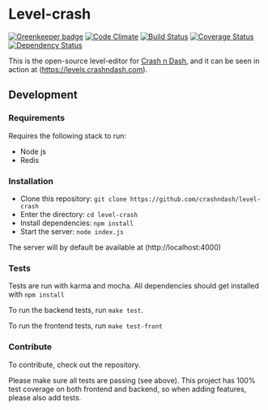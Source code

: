 Level-crash
===========

[![Greenkeeper badge](https://badges.greenkeeper.io/crashndash/level-crash.svg)](https://greenkeeper.io/)
[![Code Climate](http://img.shields.io/codeclimate/github/crashndash/level-crash.svg)](https://codeclimate.com/github/crashndash/level-crash)
[![Build Status](https://travis-ci.org/crashndash/level-crash.svg)](https://travis-ci.org/crashndash/level-crash)
[![Coverage Status](http://img.shields.io/coveralls/crashndash/level-crash.svg)](https://coveralls.io/r/crashndash/level-crash?branch=master)
[![Dependency Status](https://david-dm.org/crashndash/level-crash.svg?theme=shields.io)](https://david-dm.org/crashndash/level-crash)

This is the open-source level-editor for [Crash n Dash](https://crashndash.com), and it can be seen in action at (https://levels.crashndash.com).

## Development
### Requirements
Requires the following stack to run:
- Node js
- Redis

### Installation
- Clone this repository: `git clone https://github.com/crashndash/level-crash`
- Enter the directory: `cd level-crash`
- Install dependencies: `npm install`
- Start the server: `node index.js`

The server will by default be available at (http://localhost:4000)

### Tests
Tests are run with karma and mocha. All dependencies should get installed with
`npm install`

To run the backend tests, run `make test`.

To run the frontend tests, run `make test-front`

### Contribute
To contribute, check out the repository.

Please make sure all tests are passing (see above). This project has 100% test 
coverage on both frontend and backend, so when adding features, please also add
tests.
